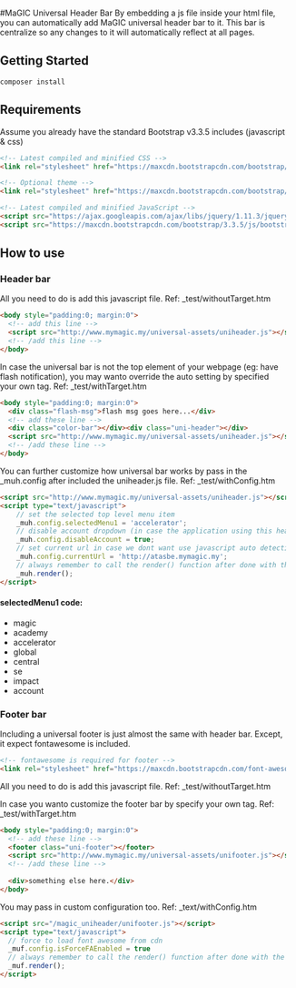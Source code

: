 #MaGIC Universal Header Bar
By embedding a js file inside your html file, you can automatically add MaGIC universal header bar to it. This bar is centralize so any changes to it will automatically reflect at all pages.

## Getting Started

```
composer install
```

## Requirements
Assume you already have the standard Bootstrap v3.3.5 includes (javascript & css)

```html
<!-- Latest compiled and minified CSS -->
<link rel="stylesheet" href="https://maxcdn.bootstrapcdn.com/bootstrap/3.3.5/css/bootstrap.min.css">

<!-- Optional theme -->
<link rel="stylesheet" href="https://maxcdn.bootstrapcdn.com/bootstrap/3.3.5/css/bootstrap-theme.min.css">

<!-- Latest compiled and minified JavaScript -->
<script src="https://ajax.googleapis.com/ajax/libs/jquery/1.11.3/jquery.min.js"></script>
<script src="https://maxcdn.bootstrapcdn.com/bootstrap/3.3.5/js/bootstrap.min.js"></script>
```

## How to use
### Header bar
All you need to do is add this javascript file.
Ref: _test/withoutTarget.htm
```html
<body style="padding:0; margin:0">
  <!-- add this line -->
  <script src="http://www.mymagic.my/universal-assets/uniheader.js"></script>
  <!-- /add this line -->
</body>
```

In case the universal bar is not the top element of your webpage (eg: have flash notification), you may wanto override the auto setting by specified your own tag.
Ref: _test/withTarget.htm

```html
<body style="padding:0; margin:0">
  <div class="flash-msg">flash msg goes here...</div>
  <!-- add these line -->
  <div class="color-bar"></div><div class="uni-header"></div>
  <script src="http://www.mymagic.my/universal-assets/uniheader.js"></script>
  <!-- /add these line -->
</body>
```

You can further customize how universal bar works by pass in the _muh.config after included the uniheader.js file.
Ref: _test/withConfig.htm
```html
<script src="http://www.mymagic.my/universal-assets/uniheader.js"></script>
<script type="text/javascript">
	// set the selected top level menu item
    _muh.config.selectedMenu1 = 'accelerator';
	// disable account dropdown (in case the application using this header havent integrate with connect yet), will just show as a link to connect
    _muh.config.disableAccount = true;
	// set current url in case we dont want use javascript auto detection. this will be pass to connect as redirect_uri.
    _muh.config.currentUrl = 'http://atasbe.mymagic.my';
	// always remember to call the render() function after done with the setting.
	_muh.render();
</script>
```

#### selectedMenu1 code:
  - magic
  - academy
  - accelerator
  - global
  - central
  - se
  - impact
  - account

### Footer bar
Including a universal footer is just almost the same with header bar. 
Except, it expect fontawesome is included. 

```html
<!-- fontawesome is required for footer -->
<link rel="stylesheet" href="https://maxcdn.bootstrapcdn.com/font-awesome/4.4.0/css/font-awesome.min.css">
```
All you need to do is add this javascript file.
Ref: _test/withoutTarget.htm
<body style="padding:0; margin:0">
  <!-- add this line -->
  <script src="http://www.mymagic.my/universal-assets/unifooter.js"></script>
  <!-- /add this line -->
</body>

In case you wanto customize the footer bar by specify your own tag.
Ref: _test/withTarget.htm

```html
<body style="padding:0; margin:0">
  <!-- add these line -->
  <footer class="uni-footer"></footer>
  <script src="http://www.mymagic.my/universal-assets/unifooter.js"></script>
  <!-- /add these line -->
  
  <div>something else here.</div>
</body>
```

You may pass in custom configuration too.
Ref: _text/withConfig.htm

```html
<script src="/magic_uniheader/unifooter.js"></script>
<script type="text/javascript">
  // force to load font awesome from cdn
  _muf.config.isForceFAEnabled = true
  // always remember to call the render() function after done with the setting.
  _muf.render();
</script>
```
